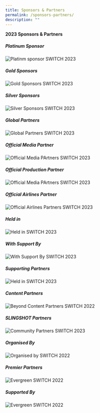 ```yaml
---
title: Sponsors & Partners
permalink: /sponsors-partners/
description: ""
---
```

**2023 Sponsors & Partners**

##### Platinum Sponsor
![Platinm sponsor SWITCH 2023](/images/2023/Sponsors%20&%20Partners/platinum%20sponsors.png)

##### Gold Sponsors
![Gold Sponsors SWITCH 2023](/images/2023/Sponsors%20&%20Partners/gold%20sponsors.png)

##### Silver Sponsors
![Silver Sponsors SWITCH 2023](/images/2023/Sponsors%20&%20Partners/silver%20sponsors.png)

##### Global Partners
![Global Partners SWITCH 2023](/images/2023/Sponsors%20&%20Partners/global%20partners.png)

##### Official Media Partner
![Official Media PArtners SWITCH 2023](/images/2023/Sponsors%20&%20Partners/official%20media%20partners.png)

##### Official Production Partner
![Official Media PArtners SWITCH 2023](/images/2023/Sponsors%20&%20Partners/unearthed%20productions.png)

##### Official Airlines Partner
![Official Airlines Partners SWITCH 2023](/images/2023/Sponsors%20&%20Partners/official%20airline%20partner.png)

##### Held in
![Held in SWITCH 2023](/images/2023/Sponsors%20&%20Partners/held%20in.png)

##### With Support By
![With Support By SWITCH 2023](/images/2023/Sponsors%20&%20Partners/with%20support%20by.png)

##### Supporting Partners
![Held in SWITCH 2023](/images/2023/Sponsors%20&%20Partners/supporting%20partners.png)

##### Content Partners
![Beyond Content Partners SWITCH 2022](/images/2023/Sponsors%20&%20Partners/beyond%20content%20partners%20(2400%20x%20800%20px).png)

##### SLINGSHOT Partners
![Community Partners SWITCH 2023](/images/2023/Sponsors%20&%20Partners/slingshot%20partners%20(2400%20x%205500%20px).png)

##### Organised By
![Organised by SWITCH 2022](/images/2023/Sponsors%20&%20Partners/organised%20by.png)

##### Premier Partners
![Evergreen SWITCH 2022](/images/2023/Sponsors%20&%20Partners/premier%20partners.png)

##### Supported By
![Evergreen SWITCH 2022](/images/2023/Sponsors%20&%20Partners/supported%20by.png)